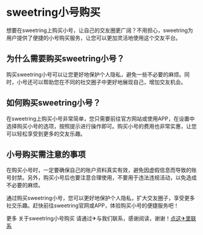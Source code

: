 # sweetring小号购买

想要在sweetring上购买小号，让自己的交友圈更广阔？不用担心，sweetring为用户提供了便捷的小号购买服务，让您可以更加灵活地使用这个交友平台。

## 为什么需要购买sweetring小号？

购买sweetring小号可以让您更好地保护个人隐私，避免一些不必要的麻烦。同时，小号还可以帮助您在不同的社交圈子中更好地展现自己，增加交友机会。

## 如何购买sweetring小号？

在sweetring上购买小号非常简单，您只需要前往官方网站或使用APP，在设置中选择购买小号的选项，按照提示进行操作即可。购买小号的费用也非常实惠，让您可以轻松享受到更多的交友乐趣。

## 小号购买需注意的事项

在购买小号时，一定要确保自己的账户资料真实有效，避免因虚假信息而导致的账号封禁。另外，购买小号后也要注意合理使用，不要用于违法违规活动，以免造成不必要的麻烦。

通过购买sweetring小号，您可以更好地保护个人隐私，扩大交友圈子，享受更多社交乐趣。赶快前往sweetring官网或APP，体验购买小号的便捷服务吧！

更多 关于sweetring小号购买 请通过✈与我们联系，感谢阅读，谢谢！[点这✈里联系](https://lm.k02.cc)